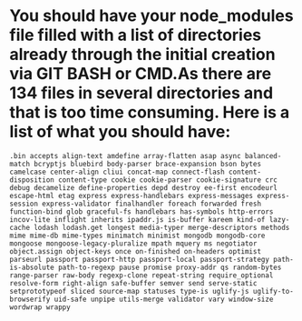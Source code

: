 
# You should have your node_modules file filled with a list of directories already through the initial creation via GIT BASH or CMD.As there are 134 files in several directories and that is too time consuming. Here is a list of what you should have:

 `.bin
 accepts
 align-text
 amdefine
 array-flatten
 asap
 async
 balanced-match
 bcryptjs
 bluebird
 body-parser
 brace-expansion
 bson
 bytes
 camelcase
 center-align
 cliui
 concat-map
 connect-flash
 content-disposition
 content-type
 cookie
 cookie-parser
 cookie-signature
 crc
 debug
 decamelize
 define-properties
 depd
 destroy
 ee-first
 encodeurl
 escape-html
 etag
 express
 express-handlebars
 express-messages
 express-session
 express-validator
 finalhandler
 foreach
 forwarded
 fresh
 function-bind
 glob
 graceful-fs
 handlebars
 has-symbols
 http-errors
 incov-lite
 inflight
 inherits
 ipaddr.js
 is-buffer
 kareem
 kind-of
 lazy-cache
 lodash
 lodash.get
 longest
 media-typer
 merge-descriptors
 methods
 mime
 mime-db
 mime-types
 minimatch
 minimist
 mongodb
 mongodb-core
 mongoose
 mongoose-legacy-pluralize
 mpath
 mquery
 ms
 negotiator
 object.assign
 object-keys
 once
 on-finished
 on-headers
 optimist
 parseurl
 passport
 passport-http
 passport-local
 passport-strategy
 path-is-absolute
 path-to-regexp
 pause
 promise
 proxy-addr
 qs
 random-bytes
 range-parser
 raw-body
 regexp-clone
 repeat-string
 require_optional
 resolve-form
 right-align
 safe-buffer
 semver
 send
 serve-static
 setprototypeof
 sliced
 source-map
 statuses
 type-is
 uglify-js
 uglify-to-browserify
 uid-safe
 unpipe
 utils-merge
 validator
 vary
 window-size
 wordwrap
 wrappy
`
